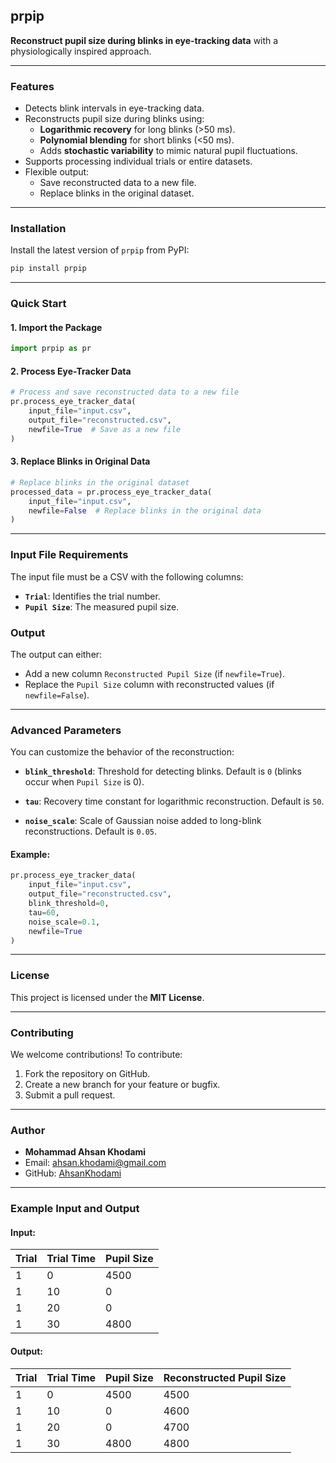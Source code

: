 
## **prpip**
**Reconstruct pupil size during blinks in eye-tracking data** with a physiologically inspired approach.

---

### **Features**
- Detects blink intervals in eye-tracking data.
- Reconstructs pupil size during blinks using:
  - **Logarithmic recovery** for long blinks (>50 ms).
  - **Polynomial blending** for short blinks (<50 ms).
  - Adds **stochastic variability** to mimic natural pupil fluctuations.
- Supports processing individual trials or entire datasets.
- Flexible output:
  - Save reconstructed data to a new file.
  - Replace blinks in the original dataset.

---

### **Installation**
Install the latest version of `prpip` from PyPI:

```bash
pip install prpip
```

---

### **Quick Start**

#### **1. Import the Package**
```python
import prpip as pr
```

#### **2. Process Eye-Tracker Data**
```python
# Process and save reconstructed data to a new file
pr.process_eye_tracker_data(
    input_file="input.csv",
    output_file="reconstructed.csv",
    newfile=True  # Save as a new file
)
```

#### **3. Replace Blinks in Original Data**
```python
# Replace blinks in the original dataset
processed_data = pr.process_eye_tracker_data(
    input_file="input.csv",
    newfile=False  # Replace blinks in the original data
)
```

---

### **Input File Requirements**
The input file must be a CSV with the following columns:
- **`Trial`**: Identifies the trial number.
- **`Pupil Size`**: The measured pupil size.

### **Output**
The output can either:
- Add a new column `Reconstructed Pupil Size` (if `newfile=True`).
- Replace the `Pupil Size` column with reconstructed values (if `newfile=False`).

---

### **Advanced Parameters**
You can customize the behavior of the reconstruction:

- **`blink_threshold`**:
  Threshold for detecting blinks. Default is `0` (blinks occur when `Pupil Size` is 0).

- **`tau`**:
  Recovery time constant for logarithmic reconstruction. Default is `50`.

- **`noise_scale`**:
  Scale of Gaussian noise added to long-blink reconstructions. Default is `0.05`.

#### Example:
```python
pr.process_eye_tracker_data(
    input_file="input.csv",
    output_file="reconstructed.csv",
    blink_threshold=0,
    tau=60,
    noise_scale=0.1,
    newfile=True
)
```

---

### **License**
This project is licensed under the **MIT License**.

---

### **Contributing**
We welcome contributions! To contribute:
1. Fork the repository on GitHub.
2. Create a new branch for your feature or bugfix.
3. Submit a pull request.

---

### **Author**
- **Mohammad Ahsan Khodami**
- Email: [ahsan.khodami@gmail.com](mailto:ahsan.khodami@gmail.com)
- GitHub: [AhsanKhodami](https://github.com/AhsanKhodami)

---

### **Example Input and Output**
#### **Input:**
| Trial | Trial Time | Pupil Size |
|-------|------------|------------|
| 1     | 0          | 4500       |
| 1     | 10         | 0          |
| 1     | 20         | 0          |
| 1     | 30         | 4800       |

#### **Output:**
| Trial | Trial Time | Pupil Size | Reconstructed Pupil Size |
|-------|------------|------------|--------------------------|
| 1     | 0          | 4500       | 4500                    |
| 1     | 10         | 0          | 4600                    |
| 1     | 20         | 0          | 4700                    |
| 1     | 30         | 4800       | 4800                    |
